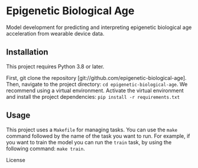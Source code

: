 # Epigenetic Biological Age

Model development for predicting and interpreting epigenetic biological age acceleration from wearable device data.

## Installation

This project requires Python 3.8 or later.

First, git clone the repository [git://github.com/epigenetic-biological-age]. Then, navigate to the project directory: `cd epigenetic-biological-age`.
We recommend using a virtual environment. Activate the virtual environment and install the project dependencies: `pip install -r requirements.txt`

## Usage

This project uses a `Makefile` for managing tasks. You can use the `make` command followed by the name of the task you want to run.
For example, if you want to train the model you can run the `train` task, by using the following command: `make train`.  

License